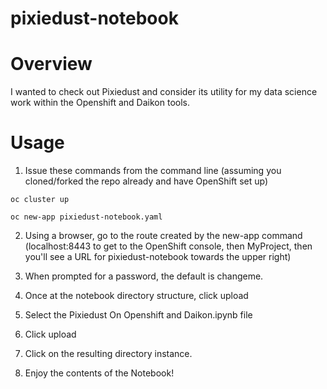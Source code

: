 # pixiedust-notebook

# Overview

I wanted to check out Pixiedust and consider its utility for my data science work within the Openshift and Daikon tools. 

# Usage

1. Issue these commands from the command line (assuming you cloned/forked the repo already and have OpenShift set up)

`oc cluster up`

`oc new-app pixiedust-notebook.yaml`

2. Using a browser, go to the route created by the new-app command (localhost:8443 to get to the OpenShift console, then MyProject, then you'll see a URL for pixiedust-notebook towards the upper right)

3. When prompted for a password, the default is changeme. 

4. Once at the notebook directory structure, click upload

5. Select the Pixiedust On Openshift and Daikon.ipynb file

6. Click upload

7. Click on the resulting directory instance. 

8. Enjoy the contents of the Notebook!
